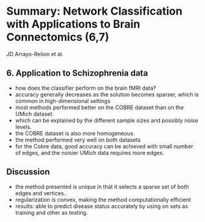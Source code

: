 # Summary: Network Classification with Applications to Brain Connectomics (6,7)
JD Arrayo-Relion et al.

## 6. Application to Schizophrenia data
* how does the classifier perform on the brain fMRI data?
* accuracy generally decreases as the solution becomes sparser, which is common in high-dimensional settings 
* most methods performed better on the COBRE dataset than on the UMich dataset.
* which can be explained by the different sample sizes and possibly noise levels.
* the COBRE dataset is also more homogeneous.
* the method performed very well on both datasets
* for the Cobre data, good accuracy can be achieved with small number of edges, and the noisier UMich
data requires more edges. 

## Discussion
* the method presented is unique in that it selects a sparse set of both edges and vertices..
* regularization is convex, making the method computationally efficient
* results: able to predict disease status accurately by using on sets as training and other as testing.
